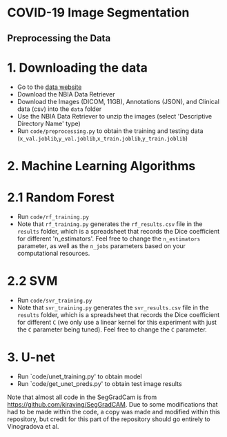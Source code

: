 # COVID-19 Image Segmentation
 
## Preprocessing the Data
# 1. Downloading the data
- Go to the [data website](https://wiki.cancerimagingarchive.net/pages/viewpage.action?pageId=80969742#80969742bcab02c187174a288dbcbf95d26179e8)
- Download the NBIA Data Retriever
- Download the Images (DICOM, 11GB), Annotations (JSON), and Clinical data (csv) into the `data` folder
- Use the NBIA Data Retriever to unzip the images (select 'Descriptive Directory Name' type)
- Run `code/preprocessing.py` to obtain the training and testing data (`x_val.joblib`,`y_val.joblib`,`x_train.joblib`,`y_train.joblib`)

# 2. Machine Learning Algorithms
# 2.1 Random Forest
- Run `code/rf_training.py`
- Note that `rf_training.py` generates the `rf_results.csv` file in the `results` folder, which is a spreadsheet that records the Dice coefficient for different 'n_estimators'. Feel free to change the `n_estimators` parameter, as well as the `n_jobs` parameters based on your computational resources.

# 2.2 SVM
- Run `code/svr_training.py`
- Note that `svr_training.py` generates the `svr_results.csv` file in the `results` folder, which is a spreadsheet that records the Dice coefficient for different `C` (we only use a linear kernel for this experiment with just the `C` parameter being tuned). Feel free to change the `C` parameter.

# 3. U-net
- Run `code/unet_training.py' to obtain model
- Run `code/get_unet_preds.py' to obtain test image results





Note that almost all code in the SegGradCam is from https://github.com/kiraving/SegGradCAM. Due to some modifications that had to be made within the code, a copy was made and modified within this repository, but credit for this part of the repository should go entirely to Vinogradova et al.

